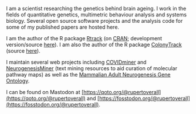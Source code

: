 I am a scientist researching the genetics behind brain ageing.
I work in the fields of quantitative genetics, multimetric behaviour analysis and systems biology. 
Several open source software projects and the analysis code for some of my published papers are hosted here.

I am the author of the R package <a href="https://rupertoverall.net/Rtrack/">Rtrack</a> (on <a href="https://CRAN.R-project.org/package=Rtrack">CRAN</a>; development version/source <a href="https://github.com/rupertoverall/Rtrack">here</a>).
I am also the author of the R package <a href="https://rupertoverall.net/ColonyTrack/">ColonyTrack</a> (source <a href="https://github.com/rupertoverall/ColonyTrack">here</a>).

I maintain several web projects including <a href="https://rupertoverall.net/covidminer/">COVIDminer</a> and <a href="https://rupertoverall.net/neurogenesis-miner/">NeurogenesisMiner</a> (text mining resources to aid curation of molecular pathway maps) as well as the <a href="http://mango.adult-neurogenesis.de/">Mammalian Adult Neurogenesis Gene Ontology</a>.

I can be found on Mastodon at <a rel="me" href="https://qoto.org/@rupertoverall" rel="me" >[https://qoto.org/@rupertoverall](https://qoto.org/@rupertoverall)</a> and <a rel="me" href="https://fosstodon.org/@rupertoverall" rel="me" >[https://fosstodon.org/@rupertoverall](https://fosstodon.org/@rupertoverall)</a>.
